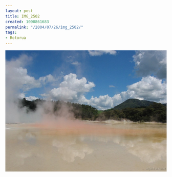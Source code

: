 ```yaml
---
layout: post
title: IMG_2502
created: 1090861683
permalink: "/2004/07/26/img_2502/"
tags:
- Rotorua
---
```


<img src="/image/images/img_2502-838.jpg"/>

